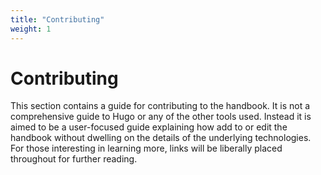 ```yaml
---
title: "Contributing"
weight: 1
---
```


# Contributing

This section contains a guide for contributing to the handbook. It is not a
comprehensive guide to Hugo or any of the other tools used. Instead it is aimed
to be a user-focused guide explaining how add to or edit the handbook without
dwelling on the details of the underlying technologies. For those interesting in
learning more, links will be liberally placed throughout for further reading.
